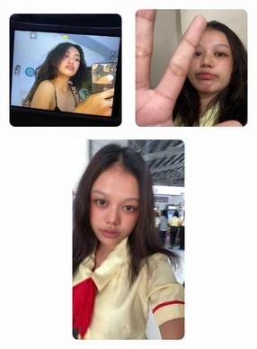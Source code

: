 
<p align="center">
  <img src="./anna.jpg" width="200" style="border-radius: 10px; margin: 10px;" alt="GF 1" />
  <img src="./anna2.jpg" width="200" style="border-radius: 10px; margin: 10px;" alt="GF 2" />
  <img src="./anna3.jpeg" width="200" style="border-radius: 10px; margin: 10px;" alt="GF 3" />
</p>
